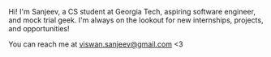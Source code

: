 Hi! I'm Sanjeev, a CS student at Georgia Tech, aspiring software engineer, and mock trial geek.
I'm always on the lookout for new internships, projects, and opportunities!

You can reach me at viswan.sanjeev@gmail.com <3
